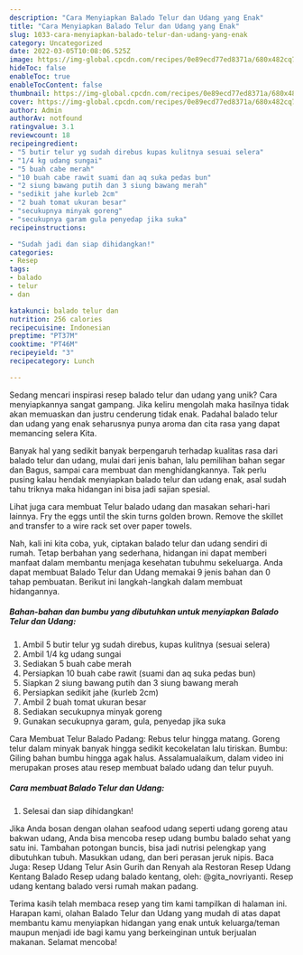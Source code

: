 ```yaml
---
description: "Cara Menyiapkan Balado Telur dan Udang yang Enak"
title: "Cara Menyiapkan Balado Telur dan Udang yang Enak"
slug: 1033-cara-menyiapkan-balado-telur-dan-udang-yang-enak
category: Uncategorized
date: 2022-03-05T10:08:06.525Z
image: https://img-global.cpcdn.com/recipes/0e89ecd77ed8371a/680x482cq70/balado-telur-dan-udang-foto-resep-utama.jpg
hideToc: false
enableToc: true
enableTocContent: false
thumbnail: https://img-global.cpcdn.com/recipes/0e89ecd77ed8371a/680x482cq70/balado-telur-dan-udang-foto-resep-utama.jpg
cover: https://img-global.cpcdn.com/recipes/0e89ecd77ed8371a/680x482cq70/balado-telur-dan-udang-foto-resep-utama.jpg
author: Admin
authorAv: notfound
ratingvalue: 3.1
reviewcount: 18
recipeingredient:
- "5 butir telur yg sudah direbus kupas kulitnya sesuai selera"
- "1/4 kg udang sungai"
- "5 buah cabe merah"
- "10 buah cabe rawit suami dan aq suka pedas bun"
- "2 siung bawang putih dan 3 siung bawang merah"
- "sedikit jahe kurleb 2cm"
- "2 buah tomat ukuran besar"
- "secukupnya minyak goreng"
- "secukupnya garam gula penyedap jika suka"
recipeinstructions:

- "Sudah jadi dan siap dihidangkan!"
categories:
- Resep
tags:
- balado
- telur
- dan

katakunci: balado telur dan 
nutrition: 256 calories
recipecuisine: Indonesian
preptime: "PT37M"
cooktime: "PT46M"
recipeyield: "3"
recipecategory: Lunch

---
```





Sedang mencari inspirasi resep balado telur dan udang yang unik? Cara menyiapkannya sangat gampang. Jika keliru mengolah maka hasilnya tidak akan memuaskan dan justru cenderung tidak enak. Padahal balado telur dan udang yang enak seharusnya punya aroma dan cita rasa yang dapat memancing selera Kita.





Banyak hal yang sedikit banyak berpengaruh terhadap kualitas rasa dari balado telur dan udang, mulai dari jenis bahan, lalu pemilihan bahan segar dan Bagus, sampai cara membuat dan menghidangkannya. Tak perlu pusing kalau hendak menyiapkan balado telur dan udang enak,      asal sudah tahu triknya maka hidangan ini bisa jadi sajian spesial.














Lihat juga cara membuat Telur balado udang dan masakan sehari-hari lainnya. Fry the eggs until the skin turns golden brown. Remove the skillet and transfer to a wire rack set over paper towels.






Nah, kali ini kita coba, yuk, ciptakan balado telur dan udang sendiri di rumah. Tetap berbahan yang sederhana, hidangan ini dapat memberi manfaat dalam membantu menjaga kesehatan tubuhmu sekeluarga. Anda dapat membuat Balado Telur dan Udang memakai 9 jenis bahan dan 0 tahap pembuatan. Berikut ini langkah-langkah dalam membuat hidangannya.

<!--inarticleads1-->

##### Bahan-bahan dan bumbu yang dibutuhkan untuk menyiapkan Balado Telur dan Udang:

1. Ambil 5 butir telur yg sudah direbus, kupas kulitnya (sesuai selera)
1. Ambil 1/4 kg udang sungai
1. Sediakan 5 buah cabe merah
1. Persiapkan 10 buah cabe rawit (suami dan aq suka pedas bun)
1. Siapkan 2 siung bawang putih dan 3 siung bawang merah
1. Persiapkan sedikit jahe (kurleb 2cm)
1. Ambil 2 buah tomat ukuran besar
1. Sediakan secukupnya minyak goreng
1. Gunakan secukupnya garam, gula, penyedap jika suka


Cara Membuat Telur Balado Padang: Rebus telur hingga matang. Goreng telur dalam minyak banyak hingga sedikit kecokelatan lalu tiriskan. Bumbu: Giling bahan bumbu hingga agak halus. Assalamualaikum, dalam video ini merupakan proses atau resep membuat balado udang dan telur puyuh. 

<!--inarticleads2-->

##### Cara membuat Balado Telur dan Udang:


1. Selesai dan siap dihidangkan!

Jika Anda bosan dengan olahan seafood udang seperti udang goreng atau bakwan udang, Anda bisa mencoba resep udang bumbu balado sehat yang satu ini. Tambahan potongan buncis, bisa jadi nutrisi pelengkap yang dibutuhkan tubuh. Masukkan udang, dan beri perasan jeruk nipis. Baca Juga: Resep Udang Telur Asin Gurih dan Renyah ala Restoran Resep Udang Kentang Balado Resep udang balado kentang, oleh: @gita_novriyanti. Resep udang kentang balado versi rumah makan padang. 

Terima kasih telah membaca resep yang tim kami tampilkan di halaman ini. Harapan kami, olahan Balado Telur dan Udang yang mudah di atas dapat membantu kamu menyiapkan hidangan yang enak untuk keluarga/teman maupun menjadi ide bagi kamu yang berkeinginan untuk berjualan makanan. Selamat mencoba!
